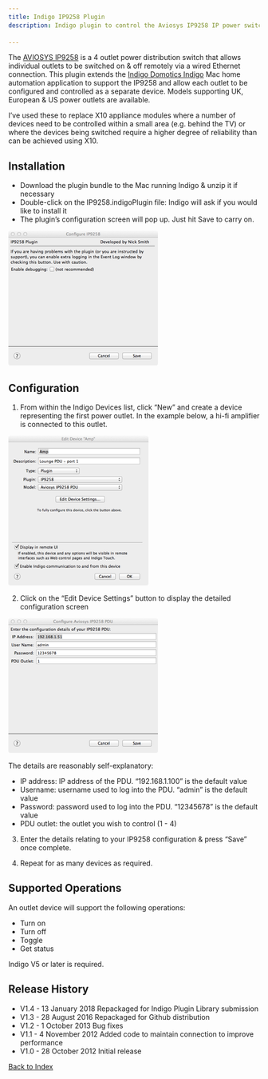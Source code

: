 ```yaml
---
title: Indigo IP9258 Plugin
description: Indigo plugin to control the Aviosys IP9258 IP power switch

---
```


The [AVIOSYS IP9258](http://www.aviosys.com/9258.html) is a 4 outlet power distribution switch that allows individual outlets to be switched on &amp; off remotely via a wired Ethernet connection.
This plugin extends the [Indigo Domotics Indigo](http://www.indigodomo.com/index.html) Mac home automation application to support the IP9258 and allow each outlet to be configured and controlled
as a separate device. Models supporting UK, European &amp; US power outlets are available.

I’ve used these to replace X10 appliance modules where a number of devices need to be controlled within a small area (e.g. behind the TV) or where the devices being switched require a higher degree of reliability than can be achieved using X10.

## Installation

* Download the plugin bundle to the Mac running Indigo &amp; unzip it if necessary
* Double-click on the IP9258.indigoPlugin file: Indigo will ask if you would like to install it
* The plugin’s configuration screen will pop up. Just hit Save to carry on.

![Plugin Config](plugin-config.png)

## Configuration

1) From within the Indigo Devices list, click “New” and create a device representing the first power outlet. In the example below, a hi-fi amplifier is connected to this outlet.

![Device Config 1](device-config1.png)

2) Click on the “Edit Device Settings” button to display the detailed configuration screen

![Device Config 2](device-config2.png)

The details are reasonably self-explanatory:

* IP address: IP address of the PDU. “192.168.1.100” is the default value
* Username: username used to log into the PDU. “admin” is the default value
* Password: password used to log into the PDU. “12345678” is the default value
* PDU outlet: the outlet you wish to control (1 - 4)

3) Enter the details relating to your IP9258 configuration &amp; press “Save” once complete.

4) Repeat for as many devices as required.

## Supported Operations

An outlet device will support the following operations:

* Turn on
* Turn off
* Toggle
* Get status

Indigo V5 or later is required.

## Release History

* V1.4 - 13 January 2018 Repackaged for Indigo Plugin Library submission
* V1.3 - 28 August 2016 Repackaged for Github distribution
* V1.2 - 1 October 2013 Bug fixes
* V1.1 - 4 November 2012 Added code to maintain connection to improve performance
* V1.0 - 28 October 2012 Initial release

[Back to Index](https://smudger4.github.io)

